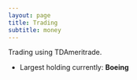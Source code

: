 ```yaml
---
layout: page
title: Trading
subtitle: money
---
```

Trading using TDAmeritrade.
  * Largest holding currently: __Boeing__

